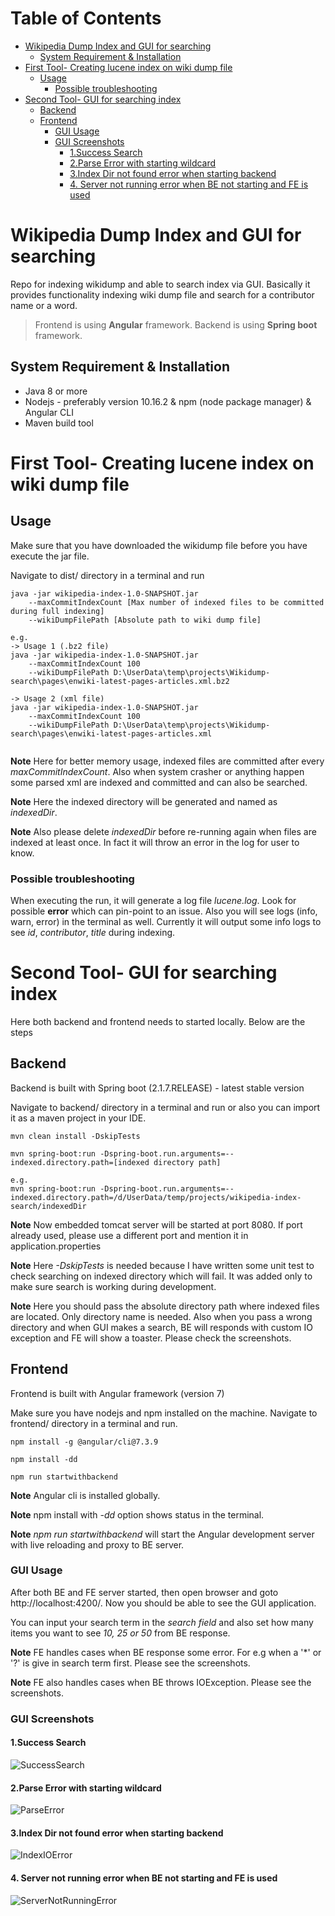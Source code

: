 # Table of Contents
- [Wikipedia Dump Index and GUI for searching](#wikipedia-dump-index-and-gui-for-searching)
  * [System Requirement & Installation](#system-requirement---installation)
- [First Tool- Creating lucene index on wiki dump file](#first-tool--creating-lucene-index-on-wiki-dump-file)
  * [Usage](#usage)
    + [Possible troubleshooting](#possible-troubleshooting)
- [Second Tool- GUI for searching index](#second-tool--gui-for-searching-index)
  * [Backend](#backend)
  * [Frontend](#frontend)
    + [GUI Usage](#gui-usage)
    + [GUI Screenshots](#gui-screenshots)
      - [1.Success Search](#1success-search)
      - [2.Parse Error with starting wildcard](#2parse-error-with-starting-wildcard)
      - [3.Index Dir not found error when starting backend](#3index-dir-not-found-error-when-starting-backend)
      - [4. Server not running error when BE not starting and FE is used](#4-server-not-running-error-when-be-not-starting-and-fe-is-used)

# Wikipedia Dump Index and GUI for searching
Repo for indexing wikidump and able to search index via GUI. Basically it provides functionality indexing wiki dump file
and search for a contributor name or a word. 
>Frontend is using **Angular** framework.
>Backend is using **Spring boot** framework.

## System Requirement & Installation
* Java 8 or more
* Nodejs - preferably version 10.16.2 & npm (node package manager) & Angular CLI
* Maven build tool

# First Tool- Creating lucene index on wiki dump file

## Usage
Make sure that you have downloaded the wikidump file before you have execute the jar file.

Navigate to dist/ directory in a terminal and run 
```
java -jar wikipedia-index-1.0-SNAPSHOT.jar
    --maxCommitIndexCount [Max number of indexed files to be committed during full indexing] 
    --wikiDumpFilePath [Absolute path to wiki dump file]

e.g.
-> Usage 1 (.bz2 file)
java -jar wikipedia-index-1.0-SNAPSHOT.jar 
    --maxCommitIndexCount 100
    --wikiDumpFilePath D:\UserData\temp\projects\Wikidump-search\pages\enwiki-latest-pages-articles.xml.bz2

-> Usage 2 (xml file)
java -jar wikipedia-index-1.0-SNAPSHOT.jar
    --maxCommitIndexCount 100 
    --wikiDumpFilePath D:\UserData\temp\projects\Wikidump-search\pages\enwiki-latest-pages-articles.xml
    
```

**Note** Here for better memory usage, indexed files are committed after every *maxCommitIndexCount*. Also when system
crasher or anything happen some parsed xml are indexed and committed and can also be searched.

**Note** Here the indexed directory will be generated and named as *indexedDir*. 

**Note** Also please delete *indexedDir* before re-running again when files are indexed at least once.
In fact it will throw an error in the log for user to know. 

### Possible troubleshooting
When executing the run, it will generate a log file *lucene.log*. Look for possible **error** which can pin-point to an issue.
Also you will see logs (info, warn, error) in the terminal as well. 
Currently it will output some info logs to see *id*, *contributor*, *title* during indexing.

# Second Tool- GUI for searching index
Here both backend and frontend needs to started locally. Below are the steps

## Backend
Backend is built with Spring boot (2.1.7.RELEASE) - latest stable version

Navigate to backend/ directory in a terminal and run or also you can import it as a maven project in your IDE.

```
mvn clean install -DskipTests

mvn spring-boot:run -Dspring-boot.run.arguments=--indexed.directory.path=[indexed directory path]

e.g.
mvn spring-boot:run -Dspring-boot.run.arguments=--indexed.directory.path=/d/UserData/temp/projects/wikipedia-index-search/indexedDir
```

**Note** Now embedded tomcat server will be started at port 8080. 
If port already used, please use a different port and mention it in application.properties

**Note** Here *-DskipTests* is needed because I have written some unit test to check searching on indexed directory which will fail.
It was added only to make sure search is working during development.

**Note** Here you should pass the absolute directory path where indexed files are located. Only directory name is needed.
Also when you pass a wrong directory and when GUI makes a search, BE will responds with custom IO exception and FE will
show a toaster. Please check the screenshots.

## Frontend
Frontend is built with Angular framework (version 7)

Make sure you have nodejs and npm installed on the machine. 
Navigate to frontend/ directory in a terminal and run. 

```
npm install -g @angular/cli@7.3.9

npm install -dd

npm run startwithbackend
```
**Note** Angular cli is installed globally. 

**Note** npm install with *-dd* option shows status in the terminal. 

**Note** *npm run startwithbackend* will start the Angular development server with live reloading and proxy to BE server.

### GUI Usage
After both BE and FE server started, then open browser and goto http://localhost:4200/. 
Now you should be able to see the GUI application.

You can input your search term in the *search field* and also set how many items you want to see *10, 25 or 50* from BE
response.

**Note** FE handles cases when BE response some error. For e.g when a '*' or '?' is give in search term first. Please see the screenshots.

**Note** FE also handles cases when BE throws IOException. Please see the screenshots.

### GUI Screenshots

#### 1.Success Search

![SuccessSearch](https://user-images.githubusercontent.com/7116963/63022286-d8a23800-bea2-11e9-8d11-eacbdaaab706.png)

#### 2.Parse Error with starting wildcard
![ParseError](https://user-images.githubusercontent.com/7116963/63022460-4484a080-bea3-11e9-8984-9fa3e854a8a4.png)

#### 3.Index Dir not found error when starting backend
![IndexIOError](https://user-images.githubusercontent.com/7116963/63023032-764a3700-bea4-11e9-8972-d823933b854a.png)

#### 4. Server not running error when BE not starting and FE is used
![ServerNotRunningError](https://user-images.githubusercontent.com/7116963/63093408-4e6ed800-bf65-11e9-9c41-59931a7870b4.png)


   
